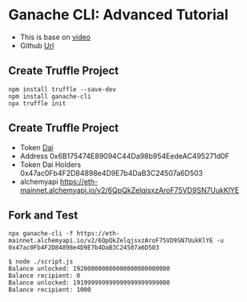 # Ganache CLI: Advanced Tutorial
- This is base on [video](https://www.youtube.com/watch?v=AS2_uPSTk5E&list=PLbbtODcOYIoGyHf0P64qwbeLqKesenu1t&index=2)
- Github [Url](https://github.com/trufflesuite/ganache)

## Create Truffle Project
```
npm install truffle --save-dev
npm install ganache-cli
npx truffle init
```

## Create Truffle Project
- Token [Dai](https://ethplorer.io/address/0x6b175474e89094c44da98b954eedeac495271d0f#chart=candlestick)
- Address 0x6B175474E89094C44Da98b954EedeAC495271d0F
- Token Dai Holders 0x47ac0Fb4F2D84898e4D9E7b4DaB3C24507a6D503
- alchemyapi
https://eth-mainnet.alchemyapi.io/v2/6QpQkZelqjsxzAroF75VD9SN7UukKlYE

## Fork and Test
```
npx ganache-cli -f https://eth-mainnet.alchemyapi.io/v2/6QpQkZelqjsxzAroF75VD9SN7UukKlYE -u 0x47ac0Fb4F2D84898e4D9E7b4DaB3C24507a6D503

$ node ./script.js
Balance unlocked: 192000000000000000000000000
Balance recipient: 0
Balance unlocked: 191999999999999999999999000
Balance recipient: 1000
```